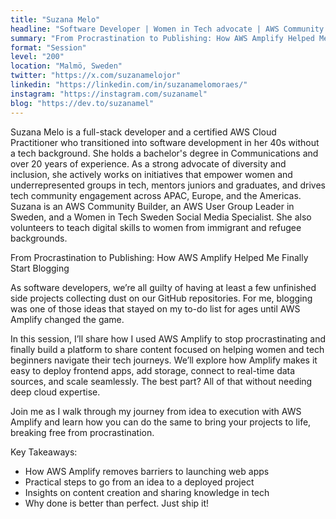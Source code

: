 ```yaml
---
title: "Suzana Melo"
headline: "Software Developer | Women in Tech advocate | AWS Community Builder | Communicator"
summary: "From Procrastination to Publishing: How AWS Amplify Helped Me Finally Start Blogging"
format: "Session"
level: "200"
location: "Malmö, Sweden"
twitter: "https://x.com/suzanamelojor"
linkedin: "https://linkedin.com/in/suzanamelomoraes/"
instagram: "https://instagram.com/suzanamel"
blog: "https://dev.to/suzanamel"
---
```


Suzana Melo is a full-stack developer and a certified AWS Cloud Practitioner who transitioned into software development in her 40s without a tech background. She holds a bachelor's degree in Communications and over 20 years of experience. As a strong advocate of diversity and inclusion, she actively works on initiatives that empower women and underrepresented groups in tech, mentors juniors and graduates, and drives tech community engagement across APAC, Europe, and the Americas. Suzana is an AWS Community Builder, an AWS User Group Leader in Sweden, and a Women in Tech Sweden Social Media Specialist. She also volunteers to teach digital skills to women from immigrant and refugee backgrounds.

From Procrastination to Publishing: How AWS Amplify Helped Me Finally Start Blogging

As software developers, we’re all guilty of having at least a few unfinished side projects collecting dust on our GitHub repositories. For me, blogging was one of those ideas that stayed on my to-do list for ages until AWS Amplify changed the game.

In this session, I’ll share how I used AWS Amplify to stop procrastinating and finally build a platform to share content focused on helping women and tech beginners navigate their tech journeys. We’ll explore how Amplify makes it easy to deploy frontend apps, add storage, connect to real-time data sources, and scale seamlessly. The best part? All of that without needing deep cloud expertise.

Join me as I walk through my journey from idea to execution with AWS Amplify and learn how you can do the same to bring your projects to life, breaking free from procrastination.

Key Takeaways:
- How AWS Amplify removes barriers to launching web apps
- Practical steps to go from an idea to a deployed project
- Insights on content creation and sharing knowledge in tech
- Why done is better than perfect. Just ship it!


